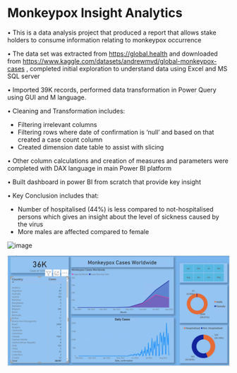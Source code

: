 # Monkeypox Insight Analytics

•	This is a data analysis project that produced a report that allows stake holders to consume information relating to monkeypox occurrence

•	The data set was extracted from https://global.health and downloaded from https://www.kaggle.com/datasets/andrewmvd/global-monkeypox-cases , completed initial exploration to understand data using Excel and MS SQL server

•	Imported 39K records, performed data transformation in Power Query using GUI and M language.

•	Cleaning and Transformation includes:
  -	Filtering irrelevant columns
  -	Filtering rows where date of confirmation is ‘null’ and based on that created a case count column
  -	Created dimension date table to assist with slicing 


•	Other column calculations and creation of measures and parameters were completed with DAX language in main Power BI platform

•	Built dashboard in power BI from scratch that provide key insight

•	Key Conclusion includes that:
  -	Number of hospitalised (44%) is less compared to not-hospitalised persons which gives an insight about the level of sickness caused by the virus
  -	More males are affected compared to female

![image](https://github.com/Ola-20/PowerBI-projects/blob/main/Monkeypox/default.JPG)

![image](https://github.com/Ola-20/PowerBI_Projects/blob/main/Monkeypox/default.JPG)
